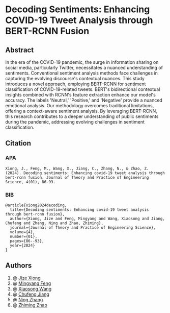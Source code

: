# Decoding Sentiments: Enhancing COVID-19 Tweet Analysis through BERT-RCNN Fusion

## Abstract
In the era of the COVID-19 pandemic, the surge in information sharing on social media, particularly Twitter, necessitates a nuanced understanding of sentiments. Conventional sentiment analysis methods face challenges in capturing the evolving discourse's contextual nuances. This study introduces a novel approach, employing BERT-RCNN for sentiment classification of COVID-19-related tweets. BERT's bidirectional contextual insights combined with RCNN's feature extraction enhance our model's accuracy. The labels 'Neutral,' 'Positive,' and 'Negative' provide a nuanced emotional analysis. Our methodology overcomes traditional limitations, offering a context-aware sentiment analysis. By leveraging BERT-RCNN, this research contributes to a deeper understanding of public sentiments during the pandemic, addressing evolving challenges in sentiment classification.

## Citation
### APA
```
Xiong, J., Feng, M., Wang, X., Jiang, C., Zhang, N., & Zhao, Z. (2024). Decoding sentiments: Enhancing covid-19 tweet analysis through bert-rcnn fusion. Journal of Theory and Practice of Engineering Science, 4(01), 86-93.
```
### BIB

```
@article{xiong2024decoding,
  title={Decoding sentiments: Enhancing covid-19 tweet analysis through bert-rcnn fusion},
  author={Xiong, Jize and Feng, Mingyang and Wang, Xiaosong and Jiang, Chufeng and Zhang, Ning and Zhao, Zhiming},
  journal={Journal of Theory and Practice of Engineering Science},
  volume={4},
  number={01},
  pages={86--93},
  year={2024}
}
```

## Authors
1. @ [Jize Xiong](https://github.com/Jasonxiong824)   <br>
2. @ [Mingyang Feng](https://github.com/1366560t)   <br>
3. @ [Xiaosong Wang](https://github.com/XiaosongWangcode)  <br>
4. @ [Chufeng Jiang](https://github.com/Chufeng-Jiang)  <br>
5. @ [Ning Zhang](https://github.com/zning1994)  <br>
6. @ [Zhiming Zhao](https://github.com/zhiming817)  <br>
